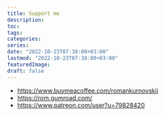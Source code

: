 ```yaml
---
title: Support me
description:
toc:
tags:
categories:
series:
date: "2022-10-23T07:38:00+03:00"
lastmod: "2022-10-23T07:38:00+03:00"
featuredImage:
draft: false
---
```


- <https://www.buymeacoffee.com/romankurnovskii>
- <https://rom.gumroad.com/>
- <https://www.patreon.com/user?u=79828420>

